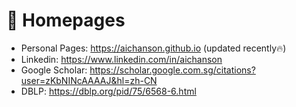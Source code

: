 # 📎 Homepages
- Personal Pages: https://aichanson.github.io (updated recently🔥)
- Linkedin: https://www.linkedin.com/in/aichanson
- Google Scholar: https://scholar.google.com.sg/citations?user=zKbNINcAAAAJ&hl=zh-CN
- DBLP: https://dblp.org/pid/75/6568-6.html
